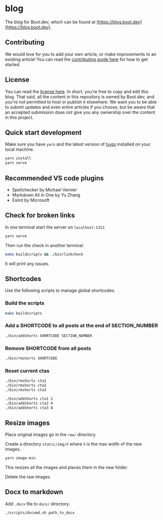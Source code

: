 # blog

The blog for Boot.dev, which can be found at [https://blog.boot.dev](https://blog.boot.dev).

## Contributing

We would love for you to add your own article, or make improvements to an existing article! You can read the [contributing guide here](/CONTRIBUTING.md) for how to get started.

## License

You can read the [license here](/LICENSE). In short, you're free to copy and edit this blog. That said, all the content in this repository is owned by Boot.dev, and you're *not* permitted to host or publish it elsewhere. We want you to be able to submit updates and even entire articles if you choose, but be aware that an accepted submission does *not* give you any ownership over the content in this project.

## Quick start development

Make sure you have `yarn` and the latest version of [hugo](https://gohugo.io/getting-started/installing/) installed on your local machine.

```bash
yarn install
yarn serve
```

## Recommended VS code plugins

* Spellchecker by Michael Vernier
* Markdown All in One by Yu Zhang
* Eslint by Microsoft

## Check for broken links

In one terminal start the server on `localhost:1313`

```bash
yarn serve
```

Then run the check in another terminal:

```bash
make buildscripts && ./bin/linkcheck
```

It will print any issues.

## Shortcodes

Use the following scripts to manage global shortcodes.

### Build the scripts

```bash
make buildscripts
```

### Add a SHORTCODE to all posts at the end of SECTION_NUMBER

```bash
./bin/addshorts SHORTCODE SECTION_NUMBER
```

### Remove SHORTCODE from all posts

```bash
./bin/rmshorts SHORTCODE
```

### Reset current ctas

```bash
./bin/rmshorts cta1
./bin/rmshorts cta2
./bin/rmshorts cta3

./bin/addshorts cta1 2
./bin/addshorts cta2 4
./bin/addshorts cta3 8
```

## Resize images

Place original images go in the `raw/` directory.

Create a directory `static/img/X` where `X` is the max width of the new images.

```bash
yarn image-min
```

This resizes all the images and places them in the new folder. 

Delete the raw images.

## Docx to markdown

Add `.docx` file to `docx/` directory.

`./scripts/docxmd.sh path_to_docx`
